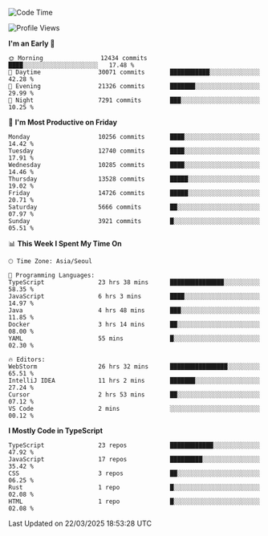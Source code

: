 <!--START_SECTION:waka-->
![Code Time](http://img.shields.io/badge/Code%20Time-7%2C484%20hrs%201%20min-blue)

![Profile Views](http://img.shields.io/badge/Profile%20Views-0-blue)

**I'm an Early 🐤** 

```text
🌞 Morning                12434 commits       ████░░░░░░░░░░░░░░░░░░░░░   17.48 % 
🌆 Daytime                30071 commits       ███████████░░░░░░░░░░░░░░   42.28 % 
🌃 Evening                21326 commits       ███████░░░░░░░░░░░░░░░░░░   29.99 % 
🌙 Night                  7291 commits        ███░░░░░░░░░░░░░░░░░░░░░░   10.25 % 
```
📅 **I'm Most Productive on Friday** 

```text
Monday                   10256 commits       ████░░░░░░░░░░░░░░░░░░░░░   14.42 % 
Tuesday                  12740 commits       ████░░░░░░░░░░░░░░░░░░░░░   17.91 % 
Wednesday                10285 commits       ████░░░░░░░░░░░░░░░░░░░░░   14.46 % 
Thursday                 13528 commits       █████░░░░░░░░░░░░░░░░░░░░   19.02 % 
Friday                   14726 commits       █████░░░░░░░░░░░░░░░░░░░░   20.71 % 
Saturday                 5666 commits        ██░░░░░░░░░░░░░░░░░░░░░░░   07.97 % 
Sunday                   3921 commits        █░░░░░░░░░░░░░░░░░░░░░░░░   05.51 % 
```


📊 **This Week I Spent My Time On** 

```text
🕑︎ Time Zone: Asia/Seoul

💬 Programming Languages: 
TypeScript               23 hrs 38 mins      ███████████████░░░░░░░░░░   58.35 % 
JavaScript               6 hrs 3 mins        ████░░░░░░░░░░░░░░░░░░░░░   14.97 % 
Java                     4 hrs 48 mins       ███░░░░░░░░░░░░░░░░░░░░░░   11.85 % 
Docker                   3 hrs 14 mins       ██░░░░░░░░░░░░░░░░░░░░░░░   08.00 % 
YAML                     55 mins             █░░░░░░░░░░░░░░░░░░░░░░░░   02.30 % 

🔥 Editors: 
WebStorm                 26 hrs 32 mins      ████████████████░░░░░░░░░   65.51 % 
IntelliJ IDEA            11 hrs 2 mins       ███████░░░░░░░░░░░░░░░░░░   27.24 % 
Cursor                   2 hrs 53 mins       ██░░░░░░░░░░░░░░░░░░░░░░░   07.12 % 
VS Code                  2 mins              ░░░░░░░░░░░░░░░░░░░░░░░░░   00.12 % 
```

**I Mostly Code in TypeScript** 

```text
TypeScript               23 repos            ████████████░░░░░░░░░░░░░   47.92 % 
JavaScript               17 repos            █████████░░░░░░░░░░░░░░░░   35.42 % 
CSS                      3 repos             ██░░░░░░░░░░░░░░░░░░░░░░░   06.25 % 
Rust                     1 repo              █░░░░░░░░░░░░░░░░░░░░░░░░   02.08 % 
HTML                     1 repo              █░░░░░░░░░░░░░░░░░░░░░░░░   02.08 % 
```




 Last Updated on 22/03/2025 18:53:28 UTC
<!--END_SECTION:waka-->
